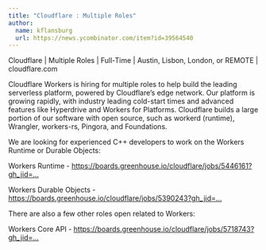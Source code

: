 ```yaml
---
title: "Cloudflare : Multiple Roles"
author:
  name: kflansburg
  url: https://news.ycombinator.com/item?id=39564540
---
```

Cloudflare | Multiple Roles | Full-Time | Austin, Lisbon, London, or REMOTE | cloudflare.com

Cloudflare Workers is hiring for multiple roles to help build the leading serverless platform, powered by Cloudflare’s edge network. Our platform is growing rapidly, with industry leading cold-start times and advanced features like Hyperdrive and Workers for Platforms. Cloudflare builds a large portion of our software with open source, such as workerd (runtime), Wrangler, workers-rs, Pingora, and Foundations.

We are looking for experienced C++ developers to work on the Workers Runtime or Durable Objects:

Workers Runtime - <a href="https:&#x2F;&#x2F;boards.greenhouse.io&#x2F;cloudflare&#x2F;jobs&#x2F;5446161?gh_jid=5446161" rel="nofollow">https:&#x2F;&#x2F;boards.greenhouse.io&#x2F;cloudflare&#x2F;jobs&#x2F;5446161?gh_jid=...</a>

Workers Durable Objects - <a href="https:&#x2F;&#x2F;boards.greenhouse.io&#x2F;cloudflare&#x2F;jobs&#x2F;5390243?gh_jid=5390243" rel="nofollow">https:&#x2F;&#x2F;boards.greenhouse.io&#x2F;cloudflare&#x2F;jobs&#x2F;5390243?gh_jid=...</a>

There are also a few other roles open related to Workers:

Workers Core API - <a href="https:&#x2F;&#x2F;boards.greenhouse.io&#x2F;cloudflare&#x2F;jobs&#x2F;5718743?gh_jid=5718743" rel="nofollow">https:&#x2F;&#x2F;boards.greenhouse.io&#x2F;cloudflare&#x2F;jobs&#x2F;5718743?gh_jid=...</a>
